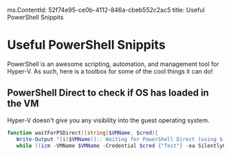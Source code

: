 ms.ContentId: 52f74e95-ce0b-4112-846a-cbeb552c2ac5
title: Useful PowerShell Snippits

# Useful PowerShell Snippits

PowerShell is an awesome scripting, automation, and management tool for Hyper-V.  As such, here is a toolbox for some of the cool things it can do!

## PowerShell Direct to check if OS has loaded in the VM

Hyper-V doesn't give you any visibility into the guest operating system.

``` PowerShell
function waitForPSDirect([string]$VMName, $cred){
   Write-Output "[$($VMName)]:: Waiting for PowerShell Direct (using $($cred.username))"
   while ((icm -VMName $VMName -Credential $cred {"Test"} -ea SilentlyContinue) -ne "Test") {Sleep -Seconds 1}}
```